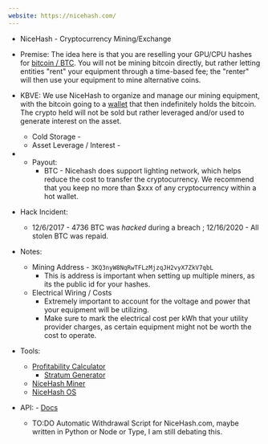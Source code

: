 ```yaml
---
website: https://nicehash.com/
---
```


- NiceHash - Cryptocurrency Mining/Exchange

- Premise: The idea here is that you are reselling your GPU/CPU hashes for [bitcoin / BTC](BTC.md). You will not be mining bitcoin directly, but rather letting entities "rent" your equipment through a time-based fee; the "renter" will then use your equipment to mine alternative coins.
  
- KBVE: We use NiceHash to organize and manage our mining equipment, with the bitcoin going to a [wallet](wallet.md) that then indefinitely holds the bitcoin. The crypto held will not be sold but rather leveraged and/or used to generate interest on the asset. 
	- Cold Storage -
	- Asset Leverage / Interest - 
 
- - Payout:
	- BTC - Nicehash does support lighting network, which helps reduce the cost to transfer the cryptocurrency. We recommend that you keep no more than $xxx of any cryptocurrency within a hot wallet. 
- Hack Incident: 
  - 12/6/2017 - 4736 BTC was *hacked* during a breach ; 12/16/2020 - All stolen BTC was repaid. 

- Notes:
	- Mining Address - ```3KQ3nyW8NqRwTFLzMjzqJH2vyX7ZkV7qbL```
		- This is address is important when setting up multiple miners, as its the public id for your hashes. 
	- Electrical Wiring / Costs
		- Extremely important to account for the voltage and power that your equipment will be utilizing. 
		- Make sure to mark the electrical cost per kWh that your utility provider charges, as certain equipment might not be worth the cost to operate.
	
- Tools:
	- [Profitability Calculator](https://www.nicehash.com/profitability-calculator/) 
		- [Stratum Generator](https://www.nicehash.com/stratum-generator)
	- [NiceHash Miner](https://github.com/nicehash/NiceHashMiner/releases)
	- [NiceHash OS](https://www.nicehash.com/nhos-mining)

- API: - [Docs](https://www.nicehash.com/docs/)
	- TO:DO Automatic Withdrawal Script for NiceHash.com, maybe written in Python or Node or Type, I am still debating this.